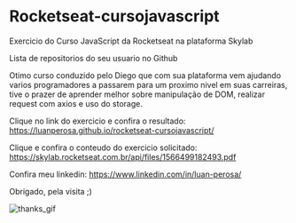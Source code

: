 # Rocketseat-cursojavascript
Exercicio do Curso JavaScript da Rocketseat na plataforma Skylab

Lista de repositorios do seu usuario no Github 

Otimo curso conduzido pelo Diego que com sua plataforma vem ajudando varios programadores a passarem 
para um proximo nivel em suas carreiras, tive o prazer de aprender melhor sobre manipulação de DOM, 
realizar request com axios e uso do storage. 

Clique no link do exercicio e confira o resultado:
https://luanperosa.github.io/rocketseat-cursojavascript/

Clique e confira o conteudo do exercicio solicitado:
https://skylab.rocketseat.com.br/api/files/1566499182493.pdf

Confira meu linkedin:
https://www.linkedin.com/in/luan-perosa/

Obrigado, pela visita ;)

![thanks_gif](https://user-images.githubusercontent.com/50602816/65390194-4576e080-dd33-11e9-916b-0fce801ecbc8.gif)
